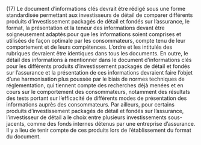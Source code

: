 (17) Le document d’informations clés devrait être rédigé sous une forme standardisée permettant aux investisseurs de détail de comparer différents produits d’investissement packagés de détail et fondés sur l’assurance, le format, la présentation et la teneur des informations devant être soigneusement adaptés pour que les informations soient comprises et utilisées de façon optimale par les consommateurs, compte tenu de leur comportement et de leurs compétences. L’ordre et les intitulés des rubriques devraient être identiques dans tous les documents. En outre, le détail des informations à mentionner dans le document d’informations clés pour les différents produits d’investissement packagés de détail et fondés sur l’assurance et la présentation de ces informations devraient faire l’objet d’une harmonisation plus poussée par le biais de normes techniques de réglementation, qui tiennent compte des recherches déjà menées et en cours sur le comportement des consommateurs, notamment des résultats des tests portant sur l’efficacité de différents modes de présentation des informations auprès des consommateurs. Par ailleurs, pour certains produits d’investissement packagés de détail et fondés sur l’assurance, l’investisseur de détail a le choix entre plusieurs investissements sous-jacents, comme des fonds internes détenus par une entreprise d’assurance. Il y a lieu de tenir compte de ces produits lors de l’établissement du format du document.